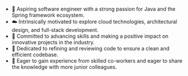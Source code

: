 - 🌱 Aspiring software engineer with a strong passion for Java and the Spring framework ecosystem.
- ☁️ Intrinsically motivated to explore cloud technologies, architectural design, and full-stack development.
- 🔧 Committed to advancing skills and making a positive impact on innovative projects in the industry.
- 🔨 Dedicated to refining and reviewing code to ensure a clean and efficient codebase.
- 👥 Eager to gain experience from skilled co-workers and eager to share the knowledge with more junior colleagues.
